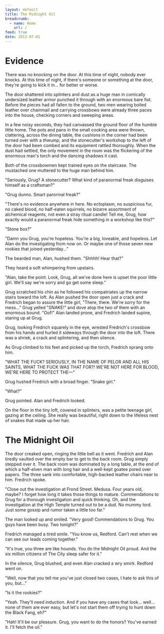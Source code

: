 ```yaml
---
layout: default
title: The Midnight Oil
breadcrumb:
  - name: Home
    url: /
feed: true
date: 2013-07-01
---
```


# Evidence

There was no knocking on the door.  At this time of night, nobody ever knocks.  At this time of night, if there's someone or something at the door, they're going to kick it in... for better or worse.

The door shattered into splinters and dust as a huge man in comically undersized leather armor punched it through with an enormous bare fist.  Before the pieces had all fallen to the ground, two men wearing boiled leather over chainmail and carrying crossbows were already three paces into the house, checking corners and sweeping areas.

In a few noisy seconds, they had canvassed the ground floor of the humble little home.  The pots and pans in the small cooking area were thrown, clattering, across the dining table, the cushions in the corner had been turned over with a *thwump*, and the stonecutter's workshop to the left of the door had been combed and its equipment rattled thoroughly.  When the dust had settled, the only movement in the room was the flickering of the enormous man's torch and the dancing shadows it cast.

Both of the crossbowmen kept trained eyes on the staircase.  The mustached one muttered to the huge man behind him.

"Seriously, Grug?  A stonecutter?  What kind of paranormal freak disguises himself as a craftsman?"

"Grug dunno.  Smart parormal freak?"

"There's no evidence anywhere in here.  No ectoplasm, no suspicious fur, no caked blood, no half-eaten squirrels, no bizarre assortment of alchemical reagents, not even a stray ritual candle!  Tell me, Grug, how exactly would a paranormal freak hide something in a workshop like this?"

"Stone box?"

"Damn you Grug, you're hopeless.  You're a big, loveable, and hopeless.  Let Alan do the investigating from now on.  Or maybe one of those seven new rookies that joined yesterday..."

The bearded man, Alan, hushed them.  "Shhhh!  Hear that?"

They heard a soft whimpering from upstairs.

"Alan, take the point.  Look, Grug, all we've done here is upset the poor little girl.  We'll say we're sorry and go get some sleep."

Grug scratched his chin as he followed his compatriates up the narrow stairs toward the loft.  As Alan pushed the door open just a crack and Fredrich began to assure the little girl, "There, there.  We're sorry for the mess..." Grug yelled "SNAKE!" and dove atop the two of them with an enormous bound.  "Oof!"  Alan landed prone, and Fredrich landed supine, staring up at Grug.

Grug, looking Fredrich squarely in the eye, wrested Fredrich's crossbow from his hands and hurled it sideways through the door into the loft.  There was a shriek, a crack and splintering, and then silence.

As Grug climbed to his feet and picked up the torch, Fredrich sprang onto him.

"WHAT THE FUCK?  SERIOUSLY, IN THE NAME OF PELOR AND ALL HIS SAINTS, WHAT THE FUCK WAS THAT FOR?!  WE'RE NOT HERE FOR BLOOD, WE'RE HERE TO PROTECT THE—"

Grug hushed Fredrich with a broad finger.  "Snake girl."

"What?"

Grug pointed.  Alan and Fredrich looked.

On the floor in the tiny loft, covered in splinters, was a petite teenage girl, gazing at the ceiling.  She really was beautiful, right down to the lifeless nest of snakes that made up her hair.

# The Midnight Oil

The door creaked open, ringing the little bell as it went.  Fredrich and Alan tiredly vaulted over the empty bar to get to the back room.  Grug simply stepped over it.  The back room was dominated by a long table, at the end of which a half-elven man with long hair and a well-kept goatee pored over papers.  The three sank into comfortable, high-backed leather chairs near to him.  Fredrich spoke.

"Close out the investigation at Frond Street.  Medusa.  Four years old, maybe?  I forget how long it takes those things to mature.  Commendations to Grug for a thorough investigation and quick thinking.  Oh, and the investigation at the High Temple turned out to be a dud.  No mummy lord.  Just some gossip and rumor taken a little too far."

The man looked up and smiled.  "Very good!  Commendations to Grug.  You guys have been busy.  Two tonight?"

Fredrich managed a tired smile.  "You know us, Redford.  Can't rest when we can see our leads coming together."

"It's true, you three are like hounds.  You do the Midnight Oil proud.  And the six million citizens of The City sleep safer for it."

In the silence, Grug blushed, and even Alan cracked a wry smirk.  Redford went on.

"Well, now that you tell me you've just closed two cases, I hate to ask this of you, but..."

"Is it the rookies?"

"Yeah.  They'll need induction.  And if you have any cases that look... well... none of them are ever easy, but let's not start them off trying to hunt down the Black Fang, eh?"

"Hah!  It'll be our pleasure.  Grug, you want to do the honors?  You've earned it.  I'll fetch the oil."
